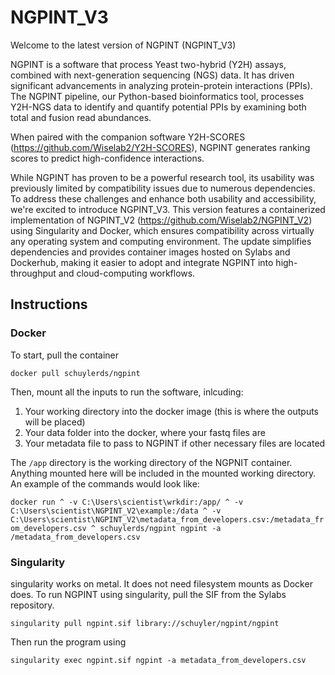 # NGPINT_V3

Welcome to the latest version of NGPINT (NGPINT_V3)

NGPINT is a software that process Yeast two-hybrid (Y2H) assays, combined with next-generation sequencing (NGS) data. It has driven significant advancements in analyzing protein-protein interactions (PPIs). The NGPINT pipeline, our Python-based bioinformatics tool, processes Y2H-NGS data to identify and quantify potential PPIs by examining both total and fusion read abundances. 

When paired with the companion software Y2H-SCORES (https://github.com/Wiselab2/Y2H-SCORES), NGPINT generates ranking scores to predict high-confidence interactions.

While NGPINT has proven to be a powerful research tool, its usability was previously limited by compatibility issues due to numerous dependencies. To address these challenges and enhance both usability and accessibility, we're excited to introduce NGPINT_V3. This version features a containerized implementation of NGPINT_V2 (https://github.com/Wiselab2/NGPINT_V2) using Singularity and Docker, which ensures compatibility across virtually any operating system and computing environment. The update simplifies dependencies and provides container images hosted on Sylabs and Dockerhub, making it easier to adopt and integrate NGPINT into high-throughput and cloud-computing workflows. 

## Instructions

### Docker

To start, pull the container

`docker pull schuylerds/ngpint`

Then, mount all the inputs to run the software, inlcuding:
1) Your working directory into the docker image (this is where the outputs will be placed)
2) Your data folder into the docker, where your fastq files are
3) Your metadata file to pass to NGPINT
if other necessary files are located 

The `/app` directory is the working directory of the NGPNIT container. Anything mounted here will be included in the mounted working directory. An example of the commands would look like:

`docker run ^
    -v C:\Users\scientist\wrkdir:/app/ ^
    -v C:\Users\scientist\NGPINT_V2\example:/data ^
    -v C:\Users\scientist\NGPINT_V2\metadata_from_developers.csv:/metadata_from_developers.csv ^
    schuylerds/ngpint ngpint -a /metadata_from_developers.csv`


### Singularity

singularity works on metal. It does not need filesystem mounts as Docker does. To run NGPINT using singularity, pull the SIF from the Sylabs repository.

`singularity pull ngpint.sif library://schuyler/ngpint/ngpint`

Then run the program using

`singularity exec ngpint.sif ngpint -a metadata_from_developers.csv`
